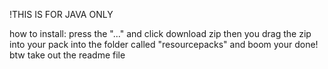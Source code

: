 !THIS IS FOR JAVA ONLY

how to install:
press the "..." and click download zip
then you drag the zip into your pack into the folder called "resourcepacks"
and boom your done!
btw take out the readme file
